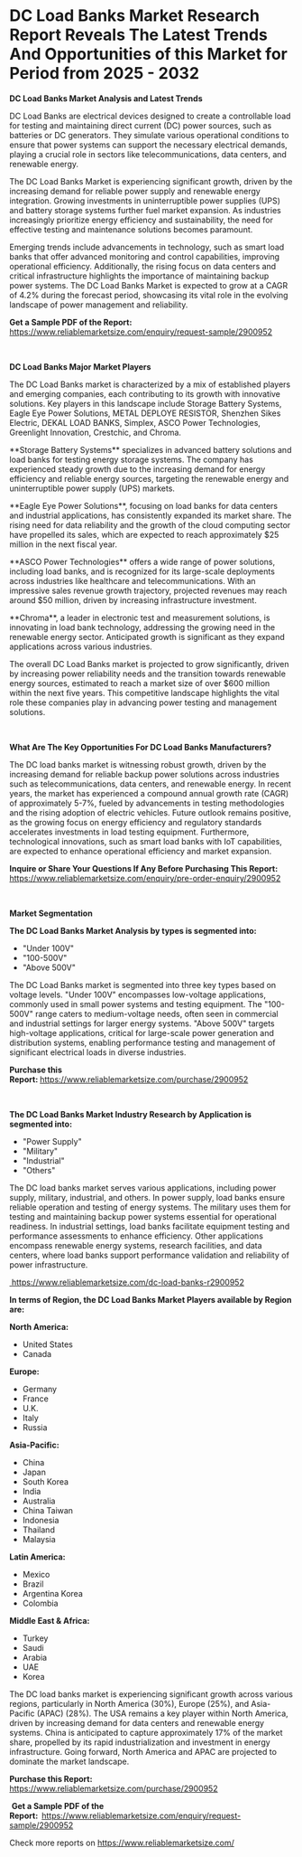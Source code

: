 <p><h1>DC Load Banks Market Research Report Reveals The Latest Trends And Opportunities of this Market for Period from 2025 - 2032</h1></p><p><strong>DC Load Banks Market Analysis and Latest Trends</strong></p>
<p><p>DC Load Banks are electrical devices designed to create a controllable load for testing and maintaining direct current (DC) power sources, such as batteries or DC generators. They simulate various operational conditions to ensure that power systems can support the necessary electrical demands, playing a crucial role in sectors like telecommunications, data centers, and renewable energy.</p><p>The DC Load Banks Market is experiencing significant growth, driven by the increasing demand for reliable power supply and renewable energy integration. Growing investments in uninterruptible power supplies (UPS) and battery storage systems further fuel market expansion. As industries increasingly prioritize energy efficiency and sustainability, the need for effective testing and maintenance solutions becomes paramount.</p><p>Emerging trends include advancements in technology, such as smart load banks that offer advanced monitoring and control capabilities, improving operational efficiency. Additionally, the rising focus on data centers and critical infrastructure highlights the importance of maintaining backup power systems. The DC Load Banks Market is expected to grow at a CAGR of 4.2% during the forecast period, showcasing its vital role in the evolving landscape of power management and reliability.</p></p>
<p><strong>Get a Sample PDF of the Report:&nbsp;</strong> <a href="https://www.reliablemarketsize.com/enquiry/request-sample/2900952?utm_campaign=3178&utm_medium=2&utm_source=Github&utm_content=ia&utm_term=16032025&utm_id=dc-load-banks">https://www.reliablemarketsize.com/enquiry/request-sample/2900952</a></p>
<p>&nbsp;</p>
<p><strong>DC Load Banks Major Market Players</strong></p>
<p><p>The DC Load Banks market is characterized by a mix of established players and emerging companies, each contributing to its growth with innovative solutions. Key players in this landscape include Storage Battery Systems, Eagle Eye Power Solutions, METAL DEPLOYE RESISTOR, Shenzhen Sikes Electric, DEKAL LOAD BANKS, Simplex, ASCO Power Technologies, Greenlight Innovation, Crestchic, and Chroma.</p><p>**Storage Battery Systems** specializes in advanced battery solutions and load banks for testing energy storage systems. The company has experienced steady growth due to the increasing demand for energy efficiency and reliable energy sources, targeting the renewable energy and uninterruptible power supply (UPS) markets.</p><p>**Eagle Eye Power Solutions**, focusing on load banks for data centers and industrial applications, has consistently expanded its market share. The rising need for data reliability and the growth of the cloud computing sector have propelled its sales, which are expected to reach approximately $25 million in the next fiscal year.</p><p>**ASCO Power Technologies** offers a wide range of power solutions, including load banks, and is recognized for its large-scale deployments across industries like healthcare and telecommunications. With an impressive sales revenue growth trajectory, projected revenues may reach around $50 million, driven by increasing infrastructure investment.</p><p>**Chroma**, a leader in electronic test and measurement solutions, is innovating in load bank technology, addressing the growing need in the renewable energy sector. Anticipated growth is significant as they expand applications across various industries.</p><p>The overall DC Load Banks market is projected to grow significantly, driven by increasing power reliability needs and the transition towards renewable energy sources, estimated to reach a market size of over $600 million within the next five years. This competitive landscape highlights the vital role these companies play in advancing power testing and management solutions.</p></p>
<p>&nbsp;</p>
<p><strong>What Are The Key Opportunities For DC Load Banks Manufacturers?</strong></p>
<p><p>The DC load banks market is witnessing robust growth, driven by the increasing demand for reliable backup power solutions across industries such as telecommunications, data centers, and renewable energy. In recent years, the market has experienced a compound annual growth rate (CAGR) of approximately 5-7%, fueled by advancements in testing methodologies and the rising adoption of electric vehicles. Future outlook remains positive, as the growing focus on energy efficiency and regulatory standards accelerates investments in load testing equipment. Furthermore, technological innovations, such as smart load banks with IoT capabilities, are expected to enhance operational efficiency and market expansion.</p></p>
<p><strong>Inquire or Share Your Questions If Any Before Purchasing This Report:</strong> <a href="https://www.reliablemarketsize.com/enquiry/pre-order-enquiry/2900952?utm_campaign=3178&utm_medium=2&utm_source=Github&utm_content=ia&utm_term=16032025&utm_id=dc-load-banks">https://www.reliablemarketsize.com/enquiry/pre-order-enquiry/2900952</a></p>
<p>&nbsp;</p>
<p><strong>Market Segmentation</strong></p>
<p><strong>The DC Load Banks Market Analysis by types is segmented into:</strong></p>
<p><ul><li>"Under 100V"</li><li>"100-500V"</li><li>"Above 500V"</li></ul></p>
<p><p>The DC Load Banks market is segmented into three key types based on voltage levels. "Under 100V" encompasses low-voltage applications, commonly used in small power systems and testing equipment. The "100-500V" range caters to medium-voltage needs, often seen in commercial and industrial settings for larger energy systems. "Above 500V" targets high-voltage applications, critical for large-scale power generation and distribution systems, enabling performance testing and management of significant electrical loads in diverse industries.</p></p>
<p><strong>Purchase this Report:&nbsp;</strong><a href="https://www.reliablemarketsize.com/purchase/2900952?utm_campaign=3178&utm_medium=2&utm_source=Github&utm_content=ia&utm_term=16032025&utm_id=dc-load-banks">https://www.reliablemarketsize.com/purchase/2900952</a></p>
<p>&nbsp;</p>
<p><strong>The DC Load Banks Market Industry Research by Application is segmented into:</strong></p>
<p><ul><li>"Power Supply"</li><li>"Military"</li><li>"Industrial"</li><li>"Others"</li></ul></p>
<p><p>The DC load banks market serves various applications, including power supply, military, industrial, and others. In power supply, load banks ensure reliable operation and testing of energy systems. The military uses them for testing and maintaining backup power systems essential for operational readiness. In industrial settings, load banks facilitate equipment testing and performance assessments to enhance efficiency. Other applications encompass renewable energy systems, research facilities, and data centers, where load banks support performance validation and reliability of power infrastructure.</p></p>
<p><a href="https://www.reliablemarketsize.com/dc-load-banks-r2900952?utm_campaign=3178&utm_medium=2&utm_source=Github&utm_content=ia&utm_term=16032025&utm_id=dc-load-banks">&nbsp;https://www.reliablemarketsize.com/dc-load-banks-r2900952</a></p>
<p><strong>In terms of Region, the DC Load Banks Market Players available by Region are:</strong></p>
<p>
    <p> <strong> North America: </strong>
        <ul>
            <li>United States</li>
            <li>Canada</li>
        </ul>
        </p> 
    <p> <strong> Europe: </strong>
        <ul>
            <li>Germany</li>
            <li>France</li>
            <li>U.K.</li>
            <li>Italy</li>
            <li>Russia</li>
        </ul>
        </p> 
    <p> <strong> Asia-Pacific: </strong>
        <ul>
            <li>China</li>
            <li>Japan</li>
            <li>South Korea</li>
            <li>India</li>
            <li>Australia</li>
            <li>China Taiwan</li>
            <li>Indonesia</li>
            <li>Thailand</li>
            <li>Malaysia</li>
        </ul>
        </p> 
    <p> <strong> Latin America: </strong>
        <ul>
            <li>Mexico</li>
            <li>Brazil</li>
            <li>Argentina Korea</li>
            <li>Colombia</li>
        </ul>
        </p> 
    <p> <strong> Middle East & Africa: </strong>
        <ul>
            <li>Turkey</li>
            <li>Saudi</li>
            <li>Arabia</li>
            <li>UAE</li>
            <li>Korea</li>
        </ul>
    </p>
    </p>
<p><p>The DC load banks market is experiencing significant growth across various regions, particularly in North America (30%), Europe (25%), and Asia-Pacific (APAC) (28%). The USA remains a key player within North America, driven by increasing demand for data centers and renewable energy systems. China is anticipated to capture approximately 17% of the market share, propelled by its rapid industrialization and investment in energy infrastructure. Going forward, North America and APAC are projected to dominate the market landscape.</p></p>
<p><strong>Purchase this Report: </strong><a href="https://www.reliablemarketsize.com/purchase/2900952?utm_campaign=3178&utm_medium=2&utm_source=Github&utm_content=ia&utm_term=16032025&utm_id=dc-load-banks">https://www.reliablemarketsize.com/purchase/2900952</a></p>
<p>&nbsp;<strong>Get a Sample PDF of the Report:&nbsp;&nbsp;</strong><a href="https://www.reliablemarketsize.com/enquiry/request-sample/2900952?utm_campaign=3178&utm_medium=2&utm_source=Github&utm_content=ia&utm_term=16032025&utm_id=dc-load-banks">https://www.reliablemarketsize.com/enquiry/request-sample/2900952</a></p>
<p><strong></strong></p>
<p>Check more reports on <a href="https://www.reliablemarketsize.com/?utm_campaign=3178&utm_medium=2&utm_source=Github&utm_content=ia&utm_term=16032025&utm_id=dc-load-banks">https://www.reliablemarketsize.com/</a></p>